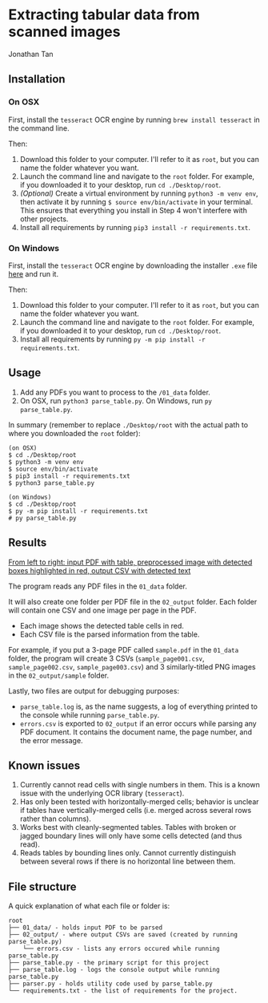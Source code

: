 # Extracting tabular data from scanned images

Jonathan Tan

## Installation

### On OSX

First, install the `tesseract` OCR engine by running `brew install tesseract` in the command line.

Then:
1. Download this folder to your computer. I'll refer to it as `root`, but you can name the folder whatever you want.
2. Launch the command line and navigate to the `root` folder. For example, if you downloaded it to your desktop, run `cd ./Desktop/root`.
3. _(Optional)_ Create a virtual environment by running `python3 -m venv env`, then activate it by running `$ source env/bin/activate` in your terminal. This ensures that everything you install in Step 4 won't interfere with other projects.
4. Install all requirements by running `pip3 install -r requirements.txt`.

### On Windows

First, install the `tesseract` OCR engine by downloading the installer `.exe` file [here](https://github.com/UB-Mannheim/tesseract/wiki) and run it.

Then:
1. Download this folder to your computer. I'll refer to it as `root`, but you can name the folder whatever you want.
2. Launch the command line and navigate to the `root` folder. For example, if you downloaded it to your desktop, run `cd ./Desktop/root`.
3. Install all requirements by running `py -m pip install -r requirements.txt`.

## Usage

1. Add any PDFs you want to process to the `/01_data` folder.
2. On OSX, run `python3 parse_table.py`. On Windows, run `py parse_table.py`.

In summary (remember to replace `./Desktop/root` with the actual path to where you downloaded the `root` folder):

```
(on OSX)
$ cd ./Desktop/root
$ python3 -m venv env
$ source env/bin/activate
$ pip3 install -r requirements.txt
$ python3 parse_table.py

(on Windows)
$ cd ./Desktop/root
$ py -m pip install -r requirements.txt
# py parse_table.py
```

## Results

[From left to right: input PDF with table, preprocessed image with detected boxes highlighted in red, output CSV with detected text](example.png)

The program reads any PDF files in the `01_data` folder.

It will also create one folder per PDF file in the `02_output` folder. Each folder will contain one CSV and one image per page in the PDF.
- Each image shows the detected table cells in red.
- Each CSV file is the parsed information from the table.

For example, if you put a 3-page PDF called `sample.pdf` in the `01_data` folder, the program will create 3 CSVs (`sample_page001.csv`, `sample_page002.csv`, `sample_page003.csv`) and 3 similarly-titled PNG images in the `02_output/sample` folder.

Lastly, two files are output for debugging purposes:
- `parse_table.log` is, as the name suggests, a log of everything printed to the console while running `parse_table.py`.
- `errors.csv` is exported to `02_output` if an error occurs while parsing any PDF document. It contains the document name, the page number, and the error message.


## Known issues

1. Currently cannot read cells with single numbers in them. This is a known issue with the underlying OCR library (`tesseract`).
2. Has only been tested with horizontally-merged cells; behavior is unclear if tables have vertically-merged cells (i.e. merged across several rows rather than columns).
3. Works best with cleanly-segmented tables. Tables with broken or jagged boundary lines will only have some cells detected (and thus read).
4. Reads tables by bounding lines only. Cannot currently distinguish between several rows if there is no horizontal line between them.


## File structure

A quick explanation of what each file or folder is:

```
root
├── 01_data/ - holds input PDF to be parsed
├── 02_output/ - where output CSVs are saved (created by running parse_table.py)
    └── errors.csv - lists any errors occured while running parse_table.py
├── parse_table.py - the primary script for this project
├── parse_table.log - logs the console output while running parse_table.py
├── parser.py - holds utility code used by parse_table.py
└── requirements.txt - the list of requirements for the project.
```
